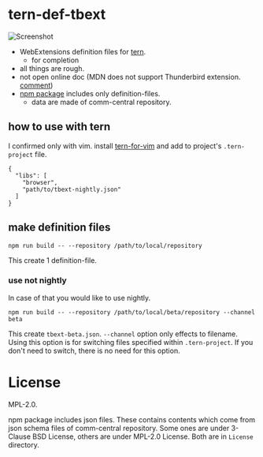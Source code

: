 # tern-def-tbext
![Screenshot](images/2018-04-12_readme-img_01.jpg)

 * WebExtensions definition files for [tern](http://ternjs.net/).
   * for completion
 * all things are rough.
 * not open online doc (MDN does not support Thunderbird extension.
   [comment](https://github.com/mdn/browser-compat-data/pull/2333#issuecomment-435333658))
 * [npm package](https://www.npmjs.com/package/tern-def-tbext) includes only definition-files.
   * data are made of comm-central repository.


## how to use with tern
I confirmed only with vim. install [tern-for-vim](https://github.com/ternjs/tern_for_vim) 
and add to project's `.tern-project` file.

```.tern-project
{
  "libs": [
    "browser",
    "path/to/tbext-nightly.json"
  ]
}
```

## make definition files

`npm run build -- --repository /path/to/local/repository`

This create 1 definition-file.

### use not nightly

In case of that you would like to use nightly.

`npm run build -- --repository /path/to/local/beta/repository --channel beta`

This create `tbext-beta.json`. 
`--channel` option only effects to filename. 
Using this option is for switching files specified within `.tern-project`. 
If you don't need to switch, there is no need for this option.


# License
MPL-2.0.

npm package includes json files. These contains contents which come from 
json schema files of comm-central repository. 
Some ones are under 3-Clause BSD License, others are under MPL-2.0 License. 
Both are in `License` directory.

[//]: # (vim:expandtab ff=unix fenc=utf-8 sw=2)
